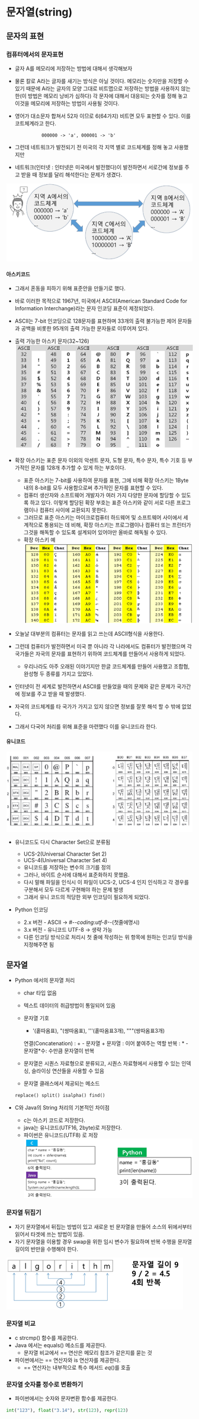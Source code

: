 # 문자열(string)
## 문자의 표현
### 컴퓨터에서의 문자표현
- 글자 A를 메모리에 저장하는 방법에 대해서 생각해보자
- 물론 칼로 A라는 글자를 새기는 방식은 아닐 것이다. 메모리는 숫자만을 저장할 수 있기 때문에 A라는 글자의 모양 그대로 비트맵으로 저장하는 방법을 사용하지 않는 한(이 방법은 메모리 낭비가 심하다) 각 문자에 대해서 대응되는 숫자를 정해 놓고 이것을 메모리에 저장하는 방법이 사용될 것이다.
- 영어가 대소문자 합쳐서 52자 이므로 6(64가지) 비트면 모두 표현할 수 있다.  이를 코트체계라고 한다.

                000000 -> 'a', 000001 -> 'b'

- 그런데 네트워크가 발전되기 전 미국의 각 지역 별로 코드체계를 정해 놓고 사용했지만 
- 네트워크(인터넷 : 인터넷은 미국에서 발전했다)이 발전하면서 서로간에 정보를 주고 받을 때 정보를 달리 해석한다는 문제가 생겼다.

![alt text](image-19.png)

#### 아스키코드
- 그래서 혼동을 피하기 위해 표준안을 만들기로 했다.
- 바로 이러한 목적으로 1967년, 미국에서 ASCII(American Standard Code for Information Interchange)라는 문자 인코딩 표준이 제정되었다.
- ASCII는 7-bit 인코딩으로 128문자를 표현하며 33개의 출력 불가능한 제어 문자들과 공백을 비롯한 95개의 출력 가능한 문자들로 이루어져 있다.
- 출력 가능한 아스키 문자(32~126)
![alt text](image-20.png)

- 확장 아스키는 표준 문자 이외의 악센트 문자, 도형 문자, 특수 문자, 특수 기호 등 부가적인 문자를 128개 추가할 수 있게 하는 부호이다.
    - 표준 아스키는 7-bit를 사용하여 문자를 표현, 그에 비해 확장 아스키는 1Byte 내의 8-bit를 모두 사용함으로써 추가적인 문자를 표현할 수 있다.
    - 컴퓨터 생산자와 소프트웨어 개발자가 여러 가지 다양한 문자에 할당할 수 있도록 하고 있다. 이렇게 할당된 확장 부호는 표준 아스키와 같이 서로 다른 프로그램이나 컴퓨터 사이에 교환되지 못한다.
    - 그러므로 표준 아스키는 마이크로컴퓨터 하드웨어 및 소프트웨어 사이에서 세계적으로 통용되는 데 비해, 확장 아스키는 프로그램이나 컴퓨터 또는 프린터가 그것을 해독할 수 있도록 설계되어 있어야만 올바로 해독될 수 있다.
    - 확장 아스키 예
        ![alt text](image-21.png)

- 오늘날 대부분의 컴퓨터는 문자를 읽고 쓰는데 ASCII형식을 사용한다.

- 그런데 컴퓨터가 발전하면서 미국 뿐 아니라 각 나라에서도 컴퓨터가 발전했으며 각 국가들은 자국의 문자를 표현하기 위하여 코드체계를 만들어서 사용하게 되었다.
    - 우리나라도 아주 오래된 이야기지만 한글 코드체계를 만들어 사용했고 조합협, 완성형 두 종류를 가지고 있었다.

- 인터넷이 전 세계로 발전하면서 ASCII를 만들었을 때의 문제와 같은 문제가 국가간에 정보를 주고 받을 때 발생했다.

- 자국의 코드체계를 타 국가가 가지고 있지 않으면 정보를 잘못 해석 할 수 밖에 없었다.

- 그래서 다국어 처리를 위해 표준을 마련했다 이를 유니코드라 한다.

#### 유니코드
![alt text](image-22.png)

- 유니코드도 다시 Character Set으로 분류됨
    - UCS-2(Universal Character Set 2)
    - UCS-4(Universal Character Set 4)
    - 유니코드를 저장하는 변수의 크기를 정의
    - 그러나, 바이트 순서에 대해서 표준화하지 못했음.
    - 다시 말해 파일을 인식시 이 파일이 UCS-2, UCS-4 인지 인식하고 각 경우를 구분해서 모두 다르게 구현해야 하는 문제 발생
    - 그래서 유니 코드의 적당한 외부 인코딩이 필요하게 되었다.

- Python 인코딩
    - 2.x 버전 - ASCII -> #-*-coding:utf-8-*-(첫줄에명시)
    - 3.x 버전 - 유니코드 UTF-8 -> 생략 가능
    - 다른 인코딩 방식으로 처리시 첫 줄에 작성하는 위 항목에 원하는 인코딩 방식을 지정해주면 됨

## 문자열
- Python 에서의 문자열 처리
    - char 타입 없음
    - 텍스트 데이터의 취급방법이 통일되어 있음
    - 문자열 기호
        - '(홑따옴표), "(쌍따옴표), '''(홑따옴표3개), """(쌍따옴표3개)

        연결(Concatenation) : +
            - 문자열 + 문자열 : 이어 붙여주는 역할
        반복 : *
            - 문자열*수: 수만큼 문자열이 반복
    - 문자열은 시퀀스 자료형으로 분류되고, 시퀀스 자료형에서 사용할 수 있는 인덱싱, 슬라이싱 연산들을 사용할 수 있음
    - 문자열 클래스에서 제공되는 메소드

    ```Python
    replace() split() isalpha() find()
    ```

- C와 Java의 String 처리의 기본적인 차이점
    - c는 아스키 코드로 저장한다.
    - java는 유니코드(UTF16, 2byte)로 저장한다.
    - 파이썬은 유니코드(UTF8) 로 저장
    ![alt text](image-23.png)

### 문자열 뒤집기
- 자기 문자열에서 뒤집는 방법이 있고 새로운 빈 문자열을 만들어 소스의 뒤에서부터 읽어서 타겟에 쓰는 방법이 있음.
- 자기 문자열을 이용할 경우 swap을 위한 임시 변수가 필요하며 반복 수행을 문자열 길이의 반만을 수행해야 한다.

![alt text](image-24.png)

### 문자열 비교
- c strcmp() 함수를 제공한다.
- Java 에서는 equals() 메소드를 제공한다.
    - 문자열 비교에서 == 연산은 메모리 참조가 같은지를 묻는 것
- 파이썬에서는 == 연산자와 is 연산자를 제공한다.
    - == 연산자는 내부적으로 특수 메서드 _eq_()를 호출

### 문자열 숫자를 정수로 변환하기
- 파이썬에서는 숫자와 문자변환 함수를 제공한다.
```python
int("123"), float("3.14"), str(123), repr(123)
```


